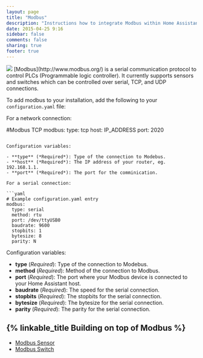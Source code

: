 ```yaml
---
layout: page
title: "Modbus"
description: "Instructions how to integrate Modbus within Home Assistant."
date: 2015-04-25 9:16
sidebar: false
comments: false
sharing: true
footer: true
---
```


<img src='/images/supported_brands/modbus.png' class='brand pull-right' />
[Modbus](http://www.modbus.org/) is a serial communication protocol to control PLCs (Programmable logic controller). It currently supports sensors and switches which can be controlled over serial, TCP, and UDP connections.

To add modbus to your installation, add the following to your `configuration.yaml` file:

For a network connection:

#Modbus TCP
modbus:
  type: tcp
  host: IP_ADDRESS
  port: 2020
```

Configuration variables:

- **type** (*Required*): Type of the connection to Modebus.
- **host** (*Required*): The IP address of your router, eg. 192.168.1.1.
- **port** (*Required*): The port for the comminication.

For a serial connection:

```yaml
# Example configuration.yaml entry
modbus:
  type: serial
  method: rtu
  port: /dev/ttyUSB0
  baudrate: 9600
  stopbits: 1
  bytesize: 8
  parity: N
```

Configuration variables:

- **type** (*Required*): Type of the connection to Modebus.
- **method** (*Required*): Method of the connection to Modbus.
- **port** (*Required*): The port where your Modbus device is connected to your Home Assistant host.
- **baudrate** (*Required*): The speed for the serial connection.
- **stopbits** (*Required*): The stopbits for the serial connection.
- **bytesize** (*Required*): The bytesize for the serial connection.
- **parity** (*Required*): The parity for the serial connection.

## {% linkable_title Building on top of Modbus %}

 - [Modbus Sensor](/components/sensor.modbus.html)
 - [Modbus Switch](/components/switch.modbus.html)

